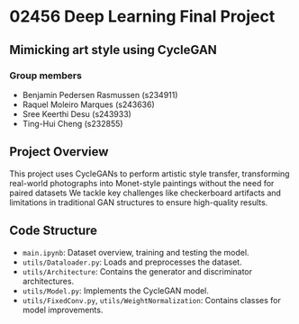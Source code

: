 # 02456 Deep Learning Final Project
## Mimicking art style using CycleGAN

### Group members
- Benjamin Pedersen Rasmussen (s234911)
- Raquel Moleiro Marques (s243636)
- Sree Keerthi Desu (s243933)
- Ting-Hui Cheng (s232855)

## Project Overview
This project uses CycleGANs to perform artistic style transfer, transforming real-world photographs into Monet-style paintings without the need for paired datasets
We tackle key challenges like checkerboard artifacts and limitations in traditional GAN structures to ensure high-quality results.

## Code Structure
- `main.ipynb`: Dataset overview, training and testing the model.
- `utils/Dataloader.py`: Loads and preprocesses the dataset.
- `utils/Architecture`: Contains the generator and discriminator architectures.
- `utils/Model.py`: Implements the CycleGAN model.
- `utils/FixedConv.py`, `utils/WeightNormalization`: Contains classes for model improvements.
